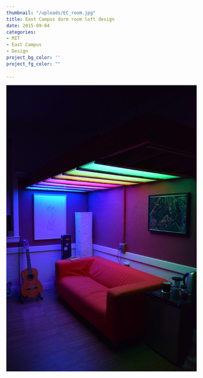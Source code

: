 ```yaml
---
thumbnail: "/uploads/EC_room.jpg"
title: East Campus dorm room loft design
date: 2015-09-04
categories:
- MIT
- East Campus
- Design
project_bg_color: ''
project_fg_color: ""

---
```

![](/uploads/EC_room.jpg)
